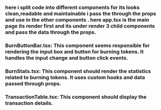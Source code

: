  ### here i split code into different components for its looks clean,readable and maintainable i pass the through the props and use in the other components . here app.tsx is the main page its render first and its under render 3 child components and pass the data through the props.
### BurnButtonBar.tsx: This component seems responsible for rendering the input box and button for burning tokens. It handles the input change and button click events. 
### BurnStats.tsx: This component should render the statistics related to burning tokens. It uses custom hooks and data passed through props.
### TransactionTable.tsx: This component should display the transaction details.
